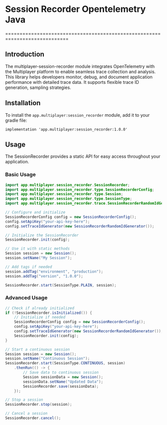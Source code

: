 # Session Recorder Opentelemetry Java
============================================================================
##  Introduction
The multiplayer-session-recorder module integrates OpenTelemetry with the Multiplayer platform to enable seamless trace collection and analysis. This library helps developers monitor, debug, and document application performance with detailed trace data. It supports flexible trace ID generation, sampling strategies.

## Installation

To install the `app.multiplayer:session_recorder` module, add it to your gradle file:

```
implementation 'app.multiplayer:session_recorder:1.0.0'
```

## Usage

The SessionRecorder provides a static API for easy access throughout your application.

### Basic Usage

```java
import app.multiplayer.session_recorder.SessionRecorder;
import app.multiplayer.session_recorder.type.SessionRecorderConfig;
import app.multiplayer.session_recorder.type.Session;
import app.multiplayer.session_recorder.type.SessionType;
import app.multiplayer.session_recorder.trace.SessionRecorderRandomIdGenerator;

// Configure and initialize
SessionRecorderConfig config = new SessionRecorderConfig();
config.setApiKey("your-api-key-here");
config.setTraceIdGenerator(new SessionRecorderRandomIdGenerator());

// Initialize the SessionRecorder
SessionRecorder.init(config);

// Use it with static methods
Session session = new Session();
session.setName("My Session");

// Add tags if needed
session.addTag("environment", "production");
session.addTag("version", "1.0.0");

SessionRecorder.start(SessionType.PLAIN, session);
```

### Advanced Usage

```java
// Check if already initialized
if (!SessionRecorder.isInitialized()) {
    // Initialize if needed
    SessionRecorderConfig config = new SessionRecorderConfig();
    config.setApiKey("your-api-key-here");
    config.setTraceIdGenerator(new SessionRecorderRandomIdGenerator());
    SessionRecorder.init(config);
}

// Start a continuous session
Session session = new Session();
session.setName("Continuous Session");
SessionRecorder.start(SessionType.CONTINUOUS, session)
    .thenRun(() -> {
        // Save data to continuous session
        Session sessionData = new Session();
        sessionData.setName("Updated Data");
        SessionRecorder.save(sessionData);
    });

// Stop a session
SessionRecorder.stop(session);

// Cancel a session
SessionRecorder.cancel();
```

